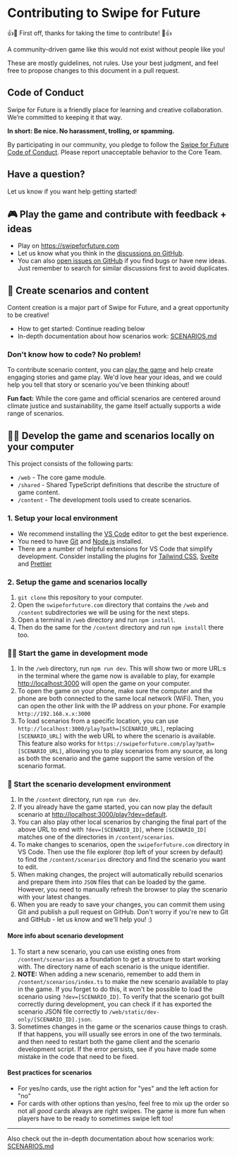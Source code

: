 # Contributing to Swipe for Future

👍🎉 First off, thanks for taking the time to contribute! 🎉👍

A community-driven game like this would not exist without people like you!

These are mostly guidelines, not rules. Use your best judgment, and feel free to propose changes to this document in a pull request.

## Code of Conduct

Swipe for Future is a friendly place for learning and creative collaboration. We’re committed to keeping it that way.

**In short: Be nice. No harassment, trolling, or spamming.**

By participating in our community, you pledge to follow the [Swipe for Future Code of Conduct](./CODE_OF_CONDUCT.md). Please report unacceptable behavior to the Core Team.

## Have a question?

Let us know if you want help getting started!

## 🎮 Play the game and contribute with feedback + ideas

-   Play on https://swipeforfuture.com
-   Let us know what you think in the [discussions on GitHub](https://github.com/Greenheart/swipeforfuture.com/issues).
-   You can also [open issues on GitHub](https://github.com/Greenheart/swipeforfuture.com/issues) if you find bugs or have new ideas. Just remember to search for similar discussions first to avoid duplicates.

## 📝 Create scenarios and content

Content creation is a major part of Swipe for Future, and a great opportunity to be creative!

-   How to get started: Continue reading below
-   In-depth documentation about how scenarios work: [SCENARIOS.md](./SCENARIOS.md)

### Don't know how to code? No problem!

To contribute scenario content, you can [play the game](https://swipeforfuture.com) and help create engaging stories and game play. We'd love hear your ideas, and we could help you tell that story or scenario you've been thinking about!

**Fun fact:** While the core game and official scenarios are centered around climate justice and sustainability, the game itself actually supports a wide range of scenarios.

## 👩‍💻 Develop the game and scenarios locally on your computer

This project consists of the following parts:

-   `/web` - The core game module.
-   `/shared` - Shared TypeScript definitions that describe the structure of game content.
-   `/content` - The development tools used to create scenarios.

### 1. Setup your local environment

-   We recommend installing the [VS Code](https://code.visualstudio.com/) editor to get the best experience.
-   You need to have [Git](https://git-scm.com/) and [Node.js](https://nodejs.org/) installed.
-   There are a number of helpful extensions for VS Code that simplify development. Consider installing the plugins for [Tailwind CSS](https://marketplace.visualstudio.com/items?itemName=bradlc.vscode-tailwindcss), [Svelte](https://marketplace.visualstudio.com/items?itemName=svelte.svelte-vscode) and [Prettier](https://marketplace.visualstudio.com/items?itemName=esbenp.prettier-vscode)

### 2. Setup the game and scenarios locally

1. `git clone` this repository to your computer.
2. Open the `swipeforfuture.com` directory that contains the `/web` and `/content` subdirectories we will be using for the next steps.
3. Open a terminal in `/web` directory and run `npm install`.
4. Then do the same for the `/content` directory and run `npm install` there too.

### 👩‍💻 Start the game in development mode

1. In the `/web` directory, run `npm run dev`. This will show two or more URL:s in the terminal where the game now is available to play, for example [http://localhost:3000](http://localhost:3000) will open the game on your computer.
2. To open the game on your phone, make sure the computer and the phone are both connected to the same local network (WiFi). Then, you can open the other link with the IP address on your phone. For example `http://192.168.x.x:3000`
3. To load scenarios from a specific location, you can use `http://localhost:3000/play?path=[SCENARIO_URL]`, replacing `[SCENARIO_URL]` with the web URL to where the scenario is available. This feature also works for `https://swipeforfuture.com/play?path=[SCENARIO_URL]`, allowing you to play scenarios from any source, as long as both the scenario and the game support the same version of the scenario format.

### 📝 Start the scenario development environment

1. In the `/content` directory, run `npm run dev`.
2. If you already have the game started, you can now play the default scenario at [http://localhost:3000/play?dev=default](http://localhost:3000/play?dev=default).
3. You can also play other local scenarios by changing the final part of the above URL to end with `?dev=[SCENARIO_ID]`, where `[SCENARIO_ID]` matches one of the directories in `/content/scenarios`.
4. To make changes to scenarios, open the `swipeforfuture.com` directory in VS Code. Then use the file explorer (top left of your screen by default) to find the `/content/scenarios` directory and find the scenario you want to edit.
5. When making changes, the project will automatically rebuild scenarios and prepare them into `JSON` files that can be loaded by the game. However, you need to manually refresh the browser to play the scenario with your latest changes.
6. When you are ready to save your changes, you can commit them using Git and publish a pull request on GitHub. Don't worry if you're new to Git and GitHub - let us know and we'll help you! :)

#### More info about scenario development

1. To start a new scenario, you can use existing ones from `/content/scenarios` as a foundation to get a structure to start working with. The directory name of each scenario is the unique identifier.
2. **NOTE:** When adding a new scenario, remember to add them in `/content/scenarios/index.ts` to make the new scenario available to play in the game. If you forget to do this, it won't be possible to load the scenario using `?dev=[SCENARIO_ID]`. To verify that the scenario got built correctly during development, you can check if it has exported the scenario JSON file correctly to `/web/static/dev-only/[SCENARIO_ID].json`.
3. Sometimes changes in the game or the scenarios cause things to crash. If that happens, you will usually see errors in one of the two terminals. and then need to restart both the game client and the scenario development script. If the error persists, see if you have made some mistake in the code that need to be fixed.

#### Best practices for scenarios

-   For yes/no cards, use the right action for "yes" and the left action for "no"
-   For cards with other options than yes/no, feel free to mix up the order so not all _good_ cards always are right swipes. The game is more fun when players have to be ready to sometimes swipe left too!

---

Also check out the in-depth documentation about how scenarios work: [SCENARIOS.md](./SCENARIOS.md)
